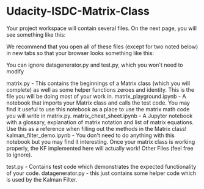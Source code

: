 # Udacity-ISDC-Matrix-Class

Your project workspace will contain several files. On the next page, you will see something like this:

We recommend that you open all of these files (except for two noted below) in new tabs so that your browser looks something like this:


You can ignore datagenerator.py and test.py, which you won't need to modify

matrix.py - This contains the beginnings of a Matrix class (which you will complete) as well as some helper functions zeroes and identity. This is the file you will be doing most of your work in.
matrix_playground.ipynb - A notebook that imports your Matrix class and calls the test code. You may find it useful to use this notebook as a place to use the matrix math code you will write in matrix.py.
matrix_cheat_sheet.ipynb - A Jupyter notebook with a glossary, explanation of matrix notation and list of matrix equations. Use this as a reference when filling out the methods in the Matrix class!
kalman_filter_demo.ipynb - You don't need to do anything with this notebook but you may find it interesting. Once your matrix class is working properly, the KF implemented here will actually work!
Other Files (feel free to ignore).

test.py - Contains test code which demonstrates the expected functionality of your code.
datagenerator.py - this just contains some helper code which is used by the Kalman Filter.
